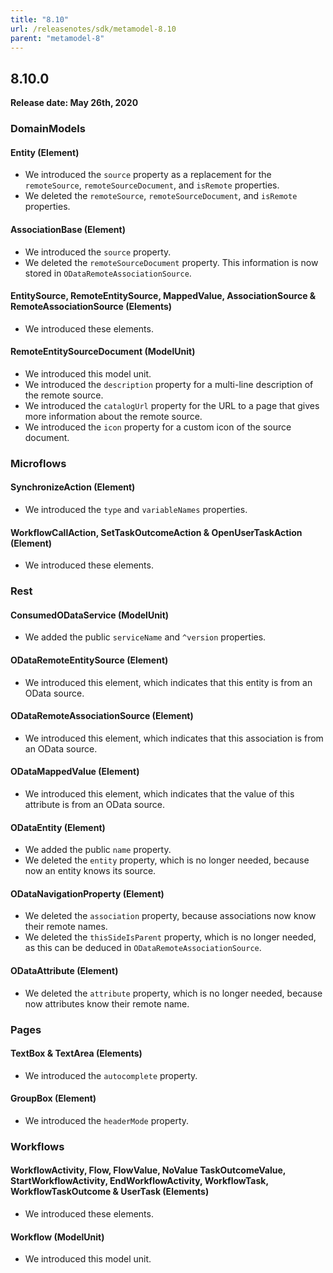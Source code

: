 ```yaml
---
title: "8.10"
url: /releasenotes/sdk/metamodel-8.10
parent: "metamodel-8"
---
```


## 8.10.0

**Release date: May 26th, 2020**

### DomainModels

#### Entity (Element)

* We introduced the `source` property as a replacement for the `remoteSource`, `remoteSourceDocument`, and `isRemote` properties.
* We deleted the `remoteSource`, `remoteSourceDocument`, and `isRemote` properties. 

#### AssociationBase (Element)

* We introduced the `source` property.
* We deleted the `remoteSourceDocument` property. This information is now stored in `ODataRemoteAssociationSource`.

#### EntitySource, RemoteEntitySource, MappedValue, AssociationSource & RemoteAssociationSource (Elements)

* We introduced these elements.

#### RemoteEntitySourceDocument (ModelUnit)

* We introduced this model unit.
* We introduced the `description` property for a multi-line description of the remote source.
* We introduced the `catalogUrl` property for the URL to a page that gives more information about the remote source.
* We introduced the `icon` property for a custom icon of the source document.

### Microflows

#### SynchronizeAction (Element)

* We introduced the `type` and `variableNames` properties.

#### WorkflowCallAction, SetTaskOutcomeAction & OpenUserTaskAction (Element)

* We introduced these elements.

### Rest

#### ConsumedODataService (ModelUnit)

* We added the public `serviceName` and `^version` properties.

#### ODataRemoteEntitySource (Element)

* We introduced this element, which indicates that this entity is from an OData source.

#### ODataRemoteAssociationSource (Element)

* We introduced this element, which indicates that this association is from an OData source.

#### ODataMappedValue (Element)

* We introduced this element, which indicates that the value of this attribute is from an OData source.

#### ODataEntity (Element)

* We added the public `name` property.
* We deleted the `entity` property, which is no longer needed, because now an entity knows its source.

#### ODataNavigationProperty (Element)

* We deleted the `association` property, because associations now know their remote names.
* We deleted the `thisSideIsParent` property, which is no longer needed, as this can be deduced in `ODataRemoteAssociationSource`.

#### ODataAttribute (Element)

* We deleted the `attribute` property, which is no longer needed, because now attributes know their remote name.

### Pages

#### TextBox & TextArea (Elements)

* We introduced the `autocomplete` property.

#### GroupBox (Element)

* We introduced the `headerMode` property.

### Workflows

#### WorkflowActivity, Flow, FlowValue, NoValue TaskOutcomeValue, StartWorkflowActivity, EndWorkflowActivity, WorkflowTask, WorkflowTaskOutcome & UserTask (Elements)

* We introduced these elements.

#### Workflow (ModelUnit)

* We introduced this model unit.

